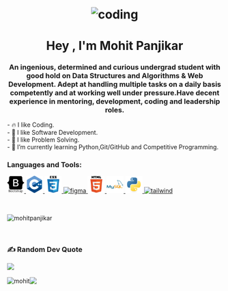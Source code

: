 <h1 align="center">
  <img align = "center" alt="coding" width = 400 src = "https://media.giphy.com/media/v1.Y2lkPTc5MGI3NjExMDJjMzcwMDQzOTM0OGUzODQ1OGI4OWU3ZDAxZjU3ODUxMjhkMWNlMiZlcD12MV9pbnRlcm5hbF9naWZzX2dpZklkJmN0PWc/qgQUggAC3Pfv687qPC/giphy.gif"  >
  </h1> 

  
<h1 align="center">Hey , I'm Mohit Panjikar</h1>
<h3 align="center">An ingenious, determined and curious undergrad student with good hold on Data Structures and Algorithms & Web Development. Adept at handling multiple tasks on a daily basis competently and at working well under pressure.Have decent experience in mentoring, development, coding and leadership roles.</h3

<hr>
- 🔥 I like Coding. <br>
- 👀 I like Software Development. <br>
- 💞️ I like Problem Solving. <br>
- 🌱 I’m currently learning Python,Git/GitHub and Competitive Programming.<br>
  


<!-- <h3 align="left">Connect with me:</h3>
<p align="left">
<a href="https://twitter.com/@thehust03312678" target="blank"><img align="center" src="https://raw.githubusercontent.com/rahuldkjain/github-profile-readme-generator/master/src/images/icons/Social/twitter.svg" alt="@thehust03312678" height="30" width="40" /></a>
<a href="https://linkedin.com/in/https://www.linkedin.com/in/mohitpanjikar/" target="blank"><img align="center" src="https://raw.githubusercontent.com/rahuldkjain/github-profile-readme-generator/master/src/images/icons/Social/linked-in-alt.svg" alt="https://www.linkedin.com/in/mohitpanjikar/" height="30" width="40" /></a>
<a href="https://instagram.com/@mohit_x0x" target="blank"><img align="center" src="https://raw.githubusercontent.com/rahuldkjain/github-profile-readme-generator/master/src/images/icons/Social/instagram.svg" alt="@mohit_x0x" height="30" width="40" /></a>
<a href="https://www.youtube.com/c/https://www.youtube.com/c/thehustle007" target="blank"><img align="center" src="https://raw.githubusercontent.com/rahuldkjain/github-profile-readme-generator/master/src/images/icons/Social/youtube.svg" alt="https://www.youtube.com/c/thehustle007" height="30" width="40" /></a>
<a href="https://www.codechef.com/users/mohitx0x" target="blank"><img align="center" src="https://cdn.jsdelivr.net/npm/simple-icons@3.1.0/icons/codechef.svg" alt="mohitx0x" height="30" width="40" /></a>
</p>-->

<h3 align="left">Languages and Tools:</h3>
<p align="left"> <a href="https://getbootstrap.com" target="_blank" rel="noreferrer"> <img src="https://raw.githubusercontent.com/devicons/devicon/master/icons/bootstrap/bootstrap-plain-wordmark.svg" alt="bootstrap" width="40" height="40"/> </a> <a href="https://www.w3schools.com/cpp/" target="_blank" rel="noreferrer"> <img src="https://raw.githubusercontent.com/devicons/devicon/master/icons/cplusplus/cplusplus-original.svg" alt="cplusplus" width="40" height="40"/> </a> <a href="https://www.w3schools.com/css/" target="_blank" rel="noreferrer"> <img src="https://raw.githubusercontent.com/devicons/devicon/master/icons/css3/css3-original-wordmark.svg" alt="css3" width="40" height="40"/> </a> <a href="https://www.figma.com/" target="_blank" rel="noreferrer"> <img src="https://www.vectorlogo.zone/logos/figma/figma-icon.svg" alt="figma" width="40" height="40"/> </a> <a href="https://www.w3.org/html/" target="_blank" rel="noreferrer"> <img src="https://raw.githubusercontent.com/devicons/devicon/master/icons/html5/html5-original-wordmark.svg" alt="html5" width="40" height="40"/> </a> <a href="https://www.mysql.com/" target="_blank" rel="noreferrer"> <img src="https://raw.githubusercontent.com/devicons/devicon/master/icons/mysql/mysql-original-wordmark.svg" alt="mysql" width="40" height="40"/> </a> <a href="https://www.python.org" target="_blank" rel="noreferrer"> <img src="https://raw.githubusercontent.com/devicons/devicon/master/icons/python/python-original.svg" alt="python" width="40" height="40"/> </a> <a href="https://tailwindcss.com/" target="_blank" rel="noreferrer"> <img src="https://www.vectorlogo.zone/logos/tailwindcss/tailwindcss-icon.svg" alt="tailwind" width="40" height="40"/> </a> </p> 
<br>
<p><img align="center" src="https://github-readme-streak-stats.herokuapp.com/?user=mohitpanjikar&" alt="mohitpanjikar" /></p>
<br>
  
 ### ✍️ Random Dev Quote
![](https://quotes-github-readme.vercel.app/api?type=horizontal&theme=radical)
  
 <p><img align="left" src="https://github-readme-stats.vercel.app/api/top-langs?username=saisawant1&show_icons=true&locale=en&layout=compact" alt="mohit" /></p>
<img src="https://github-readme-stats.vercel.app/api?username=Mohitpanjikar&&show_icons=true&title_color=ffffff&icon_color=bb2acf&text_color=daf7dc&bg_color=151515">


  
<!-- for see number of people view your profile -->
<!-- 
<p align="left"> <img src="https://komarev.com/ghpvc/?username=mohitxo&label=Profile%20views&color=0e75b6&style=flat" alt="mohitxo" /> </p> -->

<!-- for most used languages use this  -->
<!-- 
<p><img align="left" src="https://github-readme-stats.vercel.app/api/top-langs?username=mohitxo&show_icons=true&locale=en&layout=compact" alt="mohitxo" /></p> -->
